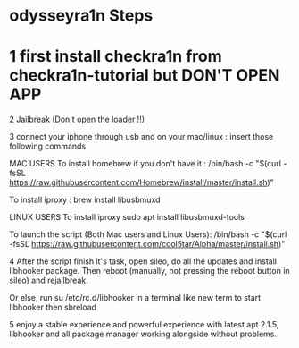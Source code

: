 # odysseyra1n Steps
 
 # 1 first install checkra1n from checkra1n-tutorial but DON'T OPEN APP
 
 2 Jailbreak (Don't open the loader !!)

3 connect your iphone through usb and on your mac/linux : insert those following commands

MAC USERS To install homebrew if you don't have it : /bin/bash -c "$(curl -fsSL https://raw.githubusercontent.com/Homebrew/install/master/install.sh)”

To install iproxy : brew install libusbmuxd

LINUX USERS To install iproxy sudo apt install libusbmuxd-tools

To launch the script (Both Mac users and Linux Users): /bin/bash -c "$(curl -fsSL https://raw.githubusercontent.com/cool5tar/Alpha/master/install.sh)"

4 After the script finish it's task, open sileo, do all the updates and install libhooker package. Then reboot (manually, not pressing the reboot button in sileo) and rejailbreak.

Or else, run su /etc/rc.d/libhooker in a terminal like new term to start libhooker then sbreload

5 enjoy a stable experience and powerful experience with latest apt 2.1.5, libhooker and all package manager working alongside without problems.
